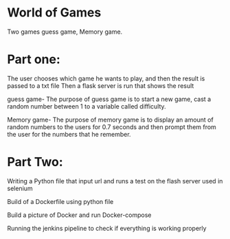 # World of Games
Two games guess game, Memory game. 

# Part one:

The user chooses which game he wants to play, and then the result is passed to a txt file
Then a flask server is run that shows the result

guess game- The purpose of guess game is to start a new game, cast a random number between 1 to a
variable called difficulty.

Memory game- The purpose of memory game is to display an amount of random numbers to the users for 0.7
seconds and then prompt them from the user for the numbers that he remember.

# Part Two:

Writing a Python file that input url and runs a test on the flash server used in selenium

Build of a Dockerfile using python file

Build a picture of Docker and run Docker-compose

Running the jenkins pipeline to check if everything is working properly
